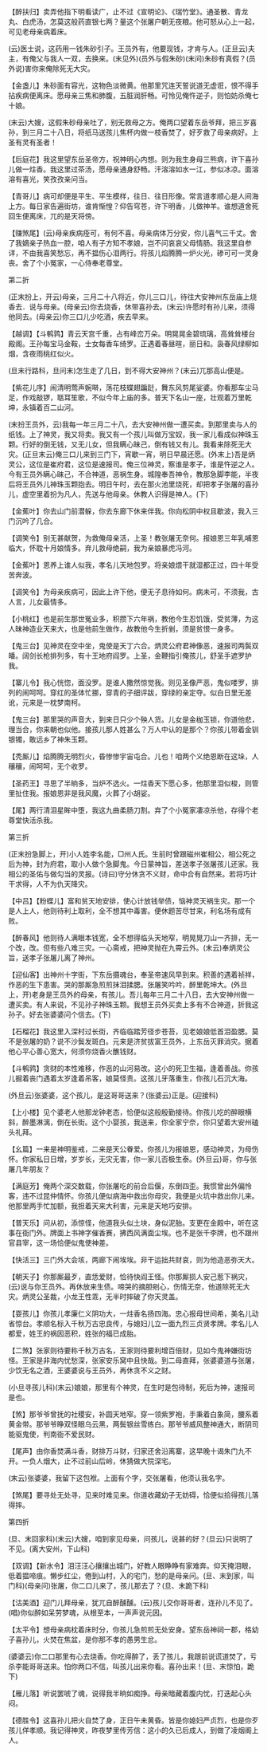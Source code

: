 <!-- { "loadSidebar": true } -->
【醉扶归】卖弄他指下明看读广，止不过《宣明论》、《瑞竹堂》。通圣散、青龙丸、白虎汤，怎莫这般药直银七两？量这个张屠户朝无夜粮。他可怒从心上一起，可见老母亲病着床。

(云)医士说，这药用一钱朱砂引子。王员外有，他要现钱，才肯与人。(正旦云)夫主，有俺父与我人一双，去换来。(末见外)(员外与假朱砂)(末问)朱砂有真假？(员外说)害你来俺除死无大灾。

【金盏儿】朱砂面有容光，这物色淡微黄。他那里咒连天誓说道无虚诳，恨不得手拈疾病便离床。愿母亲三焦和肺腹，五脏润肝畅。可怜见俺忤逆子，则怕妨杀俺七十娘。

(末云)大嫂，这假朱砂母亲吐了，别无救母之方。俺两口望着东岳爷拜，把三岁喜孙，到三月二十八日，将纸马送孩儿焦杯内做一枝香焚了，好歹救了母亲病好。上圣有灵有圣者！

【后庭花】我这里望东岳圣帝方，祝神明心内想。则为我生身母三熊病，许下喜孙儿做一炷香。我这里过茶汤，愿母亲通身舒畅。汗溶溶如水一江，参似冰凉。面溶溶有喜光，笑孜孜亲问当。

【青哥儿】病可却便是平生、平生模样，往日、往日形像。常言道孝顺心是人间海上方。每日家告遍街坊，谁肯惭惶？仰告穹苍，许下明香，儿做神羊。谁想道舍死回生便离床，兀的是天将傍。

【赚煞尾】(云)母亲疾病痊可，有何不喜。母亲病体万分安，你儿喜气三千丈。舍了我嫡亲子热血一腔，咱人有子方知不孝娘，岂不问哀哀父母情肠。我这里自参详，不由我喜笑愁忘，再不揾伤心泪两行。将孩儿焰腾腾一炉火光，碜可可一灵身丧。舍了个小冤家，一心侍奉老尊堂。


第二折

(正末扮上，开云)母亲，三月二十八将近，你儿三口儿，待往大安神州东岳庙上烧香去．说与母亲。(母亲云)你去烧香，休带喜孙去。(末云)许愿时有孙儿来，须得他同去。(母亲云)你三口儿少吃酒，疾去早来。

【越调】【斗鹌鹑】青云天宫千重，占有峰峦万朵。明晃晃金碧琉璃，高耸耸楼台殿阁。王孙每宝马金鞍，士女每香车绮罗。正遇着春昼暄，丽日和。袅春风绿柳如烟，含夜雨桃红似火。

(旦末行路科，旦问末)怎生走了几日，到不得大安神州？(末云)兀那高山便是。

【紫花儿序】闹清明莺声婉啭，荡花枝蝶翅蹁跹，舞东风剪尾娑婆。你看那车尘马足，作戏敲锣，聒耳笙歌，不似今年上庙的多。普天下名山一座，壮观着万里乾坤，永镇着百二山河。

(末扮王员外，云)我每一年三月二十八，去大安神州做一遭买卖。到那里卖与人的纸钱。上了神灵，我又将卖。我又有一个孩儿叫做万宝奴，我一家儿看成似神珠玉颗。行好的倒无钱，又无儿女，但我瞒心昧己，倒有钱又有儿。我看来除死无大灾。(正旦末云)俺三口儿来到三门下，宵歇一宵，明日早晨还愿。(外末上)吾是炳灵公，这位是崔府君，这位是速报司。俺三位神灵，察谁是孝子，谁是忤逆之人。今有王员外瞒心昧己，不合神道，恶祸生身。城隍奉吾神令，教那急脚李能，半夜后将王员外儿神珠玉颗抱去。明日午时，去在那火池里烧死，却把孝子张屠的喜孙儿，虚空里着扮为凡人，先送与他母亲。休教人识得是神人。(下)

【金蕉叶】你去山门前潜躲，你去东廊下休来伴我。你向松阴中权且歇波，我入三门沉吟了几合。

【调笑令】别无甚献贺，为救俺母亲活，上圣！教张屠无奈何。报娘恩三年乳哺恩临大，怀耽十月娘情多。弃儿救母绝嗣，我为亲娘暴虎冯河。

【金蕉叶】恩养上谁人似我，孝名儿天地包罗。将亲娘煨干就湿都正过，四十年受苦奔波。

【调笑令】为母亲疾病可，因此上许下他，便无子息待如何。病未可，不须我，古人言，儿女最情多。

【小桃红】也是前生那世冤业多，积攒下六年祸，教他今生忍饥饿，受贫薄，为这人昧神造业天来大，也是他前生做作，故教他今生折剉，须是贫恨一身多。

【鬼三台】见神灵在空中坐，鬼使是天丁六合。炳灵公府君神像恶，速报司两鬓双皤。阔剑长枪排列多，有十王地府阎罗。上圣，金鞭指引俺孩儿，舒圣手遮罗护我。

【寨儿令】我心恍惚，面没罗。是谁人撒然惊觉我。则见圣像严恶，鬼似喽罗，排列的闹呵呵。穿红的圣体忙挪，穿青的子细评跋，穿绿的亲定夺。似白日里无差讹，元来是一枕梦南柯。

【鬼三台】那里哭的声音大，到来日只少个殃人货。儿女是金枷玉锁，你道他悲，理当合，你来朝也似他。接孩儿那人姓甚么？万人中认的是那个？你孩儿带着金钏银镯，敢远乡了神朱玉颗。

【秃厮儿】焰腾腾无明烈火，昏惨惨宇宙屯合。儿也！咱两个义绝恩断在这垛，人穰穰，闹呵呵，无个收罗。

【圣药王】寻思了半晌多，当炉不选火。一炷香天下愿心多，他那里泪似梭，则管里扯住我。报娘恩非是我风魔，火葬了小胡娑。

【尾】两行清泪星眸中堕，我这九曲柔肠刀割。弃了个小冤家凄凉杀他，存得个老尊堂快活杀我。


第三折

(正末扮急脚上，开)小人姓李名能，□州人氏。生前时曾跟磁州崔相公，相公死之后为神，封为府君，取小人做个急脚鬼。今日蒙神旨，差送孝子张屠孩儿还家。我相公的圣佑与做勾当的灵报。(诗曰)守分休贪不义财，命中合有自然来。若将巧计干求得，人不为仇天降灾。

【中吕】【粉蝶儿】富和贫天地安排，使心计放钱举债，恼神灵天祸生灾。那一个是人上人，他则待利上取利，全不想其中毒害。便休题苦尽甘来，利名场有成有败。

【醉春风】他则待人满眼本钱宽，全不想得临头天地窄，明晃晃刀山一齐排，无一个改，改。但有些八难三灾。一心斋戒，把神灵抛在九霄云外。(末云)奉炳灵公旨，送孝子张屠儿离了神州。

【迎仙客】出神州十字街，下东岳摄魂台，奉圣帝速风早到来。积善的遇着祯祥，作恶的生下患害。哭的那厮急煎煎抹泪揉腮。张屠笑吟吟，醉里乾坤大。(外旦上，开)老身是王员外的母亲，有孩儿。吾儿每年三月二十八日，去大安神州做一遭买卖。有人来说，不见孙子神珠玉颗。我想王员外买卖上多有不合神道，折我这孙子。好去张婆婆问个信去。(下)

【石榴花】我这里入深村过长街，齐临临踏芳径步苍苔，见老娘娘低首泪盈腮。莫不是张屠的奶？说不沙鬓发斑白。元来是济贫拔富王员外，上东岳灭罪消灾。据着他心平心善心宽大，何须你烧香火醮钱财。

【斗鹌鹑】贪财的本性难移，作恶的山河易改。这小的死卫生福，逢着善战。你孩儿掘着丧门遇着太岁逢着吊客，娘莫怪责。这孩儿牙落重生，你孩儿石沉大海。

(外旦云)张婆婆，这个孩儿，是这哥哥送来？(张婆云)正是。(迎接科)

【上小楼】见个婆老人他那龙钟老态，恰便似这般殷勤接待。你孩儿吃的醉眼横斜，醉墨淋漓，倒在长街。这个小婴孩，我送来，你全家宁奈，你只望着大安州磕头礼拜。

【幺篇】一来是神明鉴戒，二来是天公眷爱。你孩儿为报娘恩，感动神灵，为母伤怀。你家私日日增，岁岁长，无灾无害，你一家儿否极生泰。(外旦云)哥，你与张屠几年朋友？

【满庭芳】俺两个深交数载，你张屠吃的前合后偃，东倒四歪。我惯曾出外偏怜客，违不过昆仲情怀。你孩儿便似病海中救出你母灾，我便是火坑中救出你儿来。他那里两手忙加额，我担着天来大利害，元来是天地巧安排。

【普天乐】问从初，添惊怪，他道我头似土块，身似泥胎。支更在金殿中，听在这事在衙门外。牌面上书神字催香赛，拂西风满面尘埃。也不是张千李牌，也不跟州官县宰，这一场恰便似鬼使神差。

【快活三】三门外大会垓，两廊下闹埃埃。非干运拙共财哀，则为他造恶弥天大。

【朝天子】你那厮最歹，直恁爱财，恰待快阎王怪。你那厮损人安己惹下祸灾，(云)说与你王员外。再休放来生债。啼哭的摘胆剜心，伤情无奈，他道除死无大灾。炳灵公圣裁，小龙王性乖，无半时摔破了你天灵盖。

【耍孩儿】你孩儿孝廉仁义阴功大，一炷香名扬四海。忠心报母世间希，美名儿动省惊台。孝顺名标入千秋万古忠良传，与媳妇儿立一面九烈三贞贤孝牌。孝名儿人都爱，姓王的祸因恶积，姓张的福已成胎。

【二煞】张家则待要称千秋万古名，王家则待要利增百倍财，见如今鬼神嫌街坊怪。王家是非海内忧愁深，张家安乐窝中且快哉。到二母直拜，张婆婆道与张屠，少饮无名之酒，王婆婆说与王员外，再休贪不义之财。

(小旦寻孩儿科)(末云)娘娘，那里有个神灵，在生时是包待制，死后为神，速报司是也。

【煞】那爷爷曾抚的社稷安，补圆天地窄。穿一领紫罗袍，手秉着白象简，腰系着黄金带。那爷爷睁双怪眼乌云黑，两鬓银丝雪练白。那爷爷威风整神通大，断阴司能驱鬼使，判南衙不爱民财。

【尾声】由你香焚满斗香，财排万斗财，归家还舍沿离寨，这早晚十谒朱门九不开。一负人烟大，止不过前山后岭，休猜做大院深宅。

(末云)张婆婆，我留下这包袱。上面有个字，交张屠看，他须认我名字。

【煞尾】要寻处无处寻，见来时难见来。你道收藏幼子无妨碍，恰便似拾得孩儿落得摔。


第四折

(旦、末回家科)(末云)大嫂，咱到家见母亲，问孩儿，说甚的好？(旦云)只说明了不见。(离大安州，下山科)

【双调】【新水令】泪汪汪心攘攘出城门，好教人眼睁睁有家难奔。仰天掩泪眼，低着揾啼痕。懒步红尘，倦到山村，入的宅门，愁的是母亲问。(旦、末到家，叫门科)(母亲问)张屠，你二口儿来了，孩儿那去了？(旦、末跪下科)

【沽美酒】迎门儿拜母亲，犹兀自醉醺醺。(云)孩儿交你哥哥者，连孙儿不见了。(唱)你似醉如呆劳梦魂，从根至本，一声声说元因。

【太平令】想母亲病枕着床时分，你孩儿急煎煎无处安身。望东岳神祠一郡，格幼子喜孙儿，火焚在焦盆，是你那不孝的愚男生忿。

(婆婆云)你二口那里有心去烧香。你吃得醉了，丢了孩儿，我跟前说谎道焚了，亏杀李能哥哥送来。怕你两口不信，叫孩儿出来你看。喜孙出来！(旦、末惊怕，跪下)

【雁儿落】听说罢唬了魂，说得我半晌如痴挣。母亲暗藏着腹内忧，打迭起心头闷。

【德胜令】这喜孙儿把火自焚了身，正日午未黄昏。皆是你媳妇严贞烈，也是你歹孩儿佯孝顺。我记得神灵，昨夜梦里传芳信：这小的久已后成人，到做了凌烟阁上人。

